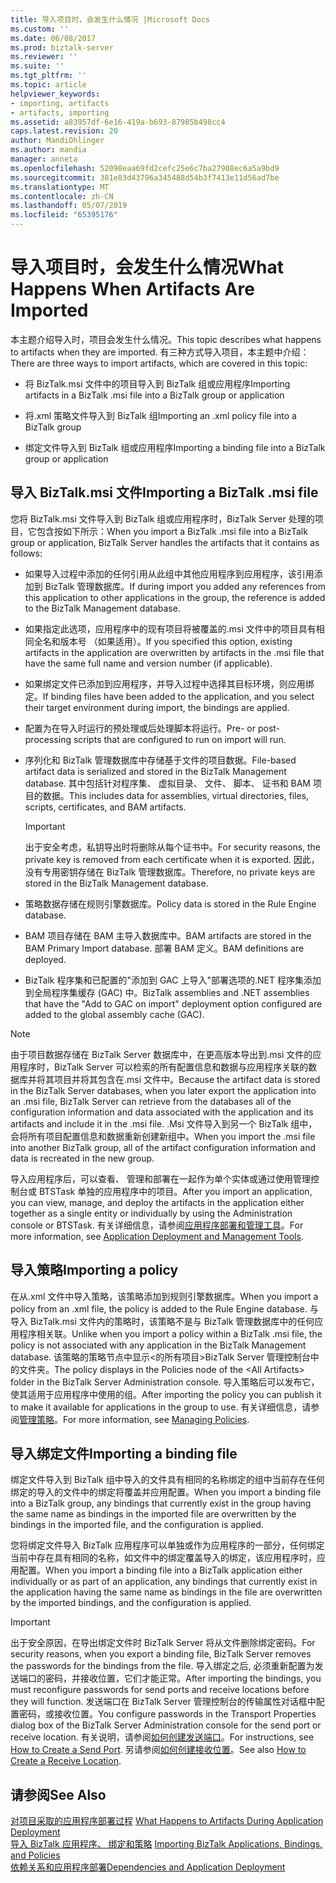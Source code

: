 ```yaml
---
title: 导入项目时，会发生什么情况 |Microsoft Docs
ms.custom: ''
ms.date: 06/08/2017
ms.prod: biztalk-server
ms.reviewer: ''
ms.suite: ''
ms.tgt_pltfrm: ''
ms.topic: article
helpviewer_keywords:
- importing, artifacts
- artifacts, importing
ms.assetid: a83957df-6e16-419a-b693-87985b498cc4
caps.latest.revision: 20
author: MandiOhlinger
ms.author: mandia
manager: anneta
ms.openlocfilehash: 52098eaa69fd2cefc25e6c7ba27908ec6a5a9bd9
ms.sourcegitcommit: 381e83d43796a345488d54b3f7413e11d56ad7be
ms.translationtype: MT
ms.contentlocale: zh-CN
ms.lasthandoff: 05/07/2019
ms.locfileid: "65395176"
---
```

# <a name="what-happens-when-artifacts-are-imported"></a><span data-ttu-id="ebe66-102">导入项目时，会发生什么情况</span><span class="sxs-lookup"><span data-stu-id="ebe66-102">What Happens When Artifacts Are Imported</span></span>
<span data-ttu-id="ebe66-103">本主题介绍导入时，项目会发生什么情况。</span><span class="sxs-lookup"><span data-stu-id="ebe66-103">This topic describes what happens to artifacts when they are imported.</span></span> <span data-ttu-id="ebe66-104">有三种方式导入项目，本主题中介绍：</span><span class="sxs-lookup"><span data-stu-id="ebe66-104">There are three ways to import artifacts, which are covered in this topic:</span></span>  
  
-   <span data-ttu-id="ebe66-105">将 BizTalk.msi 文件中的项目导入到 BizTalk 组或应用程序</span><span class="sxs-lookup"><span data-stu-id="ebe66-105">Importing artifacts in a BizTalk .msi file into a BizTalk group or application</span></span>  
  
-   <span data-ttu-id="ebe66-106">将.xml 策略文件导入到 BizTalk 组</span><span class="sxs-lookup"><span data-stu-id="ebe66-106">Importing an .xml policy file into a BizTalk group</span></span>  
  
-   <span data-ttu-id="ebe66-107">绑定文件导入到 BizTalk 组或应用程序</span><span class="sxs-lookup"><span data-stu-id="ebe66-107">Importing a binding file into a BizTalk group or application</span></span>  
  
## <a name="importing-a-biztalk-msi-file"></a><span data-ttu-id="ebe66-108">导入 BizTalk.msi 文件</span><span class="sxs-lookup"><span data-stu-id="ebe66-108">Importing a BizTalk .msi file</span></span>  
 <span data-ttu-id="ebe66-109">您将 BizTalk.msi 文件导入到 BizTalk 组或应用程序时，BizTalk Server 处理的项目，它包含按如下所示：</span><span class="sxs-lookup"><span data-stu-id="ebe66-109">When you import a BizTalk .msi file into a BizTalk group or application, BizTalk Server handles the artifacts that it contains as follows:</span></span>  
  
-   <span data-ttu-id="ebe66-110">如果导入过程中添加的任何引用从此组中其他应用程序到应用程序，该引用添加到 BizTalk 管理数据库。</span><span class="sxs-lookup"><span data-stu-id="ebe66-110">If during import you added any references from this application to other applications in the group, the reference is added to the BizTalk Management database.</span></span>  
  
-   <span data-ttu-id="ebe66-111">如果指定此选项，应用程序中的现有项目将被覆盖的.msi 文件中的项目具有相同全名和版本号 （如果适用）。</span><span class="sxs-lookup"><span data-stu-id="ebe66-111">If you specified this option, existing artifacts in the application are overwritten by artifacts in the .msi file that have the same full name and version number (if applicable).</span></span>  
  
-   <span data-ttu-id="ebe66-112">如果绑定文件已添加到应用程序，并导入过程中选择其目标环境，则应用绑定。</span><span class="sxs-lookup"><span data-stu-id="ebe66-112">If binding files have been added to the application, and you select their target environment during import, the bindings are applied.</span></span>  
  
-   <span data-ttu-id="ebe66-113">配置为在导入时运行的预处理或后处理脚本将运行。</span><span class="sxs-lookup"><span data-stu-id="ebe66-113">Pre- or post-processing scripts that are configured to run on import will run.</span></span>  
  
-   <span data-ttu-id="ebe66-114">序列化和 BizTalk 管理数据库中存储基于文件的项目数据。</span><span class="sxs-lookup"><span data-stu-id="ebe66-114">File-based artifact data is serialized and stored in the BizTalk Management database.</span></span> <span data-ttu-id="ebe66-115">其中包括针对程序集、 虚拟目录、 文件、 脚本、 证书和 BAM 项目的数据。</span><span class="sxs-lookup"><span data-stu-id="ebe66-115">This includes data for assemblies, virtual directories, files, scripts, certificates, and BAM artifacts.</span></span>  
  
    > [!IMPORTANT]
    >  <span data-ttu-id="ebe66-116">出于安全考虑，私钥导出时将删除从每个证书中。</span><span class="sxs-lookup"><span data-stu-id="ebe66-116">For security reasons, the private key is removed from each certificate when it is exported.</span></span> <span data-ttu-id="ebe66-117">因此，没有专用密钥存储在 BizTalk 管理数据库。</span><span class="sxs-lookup"><span data-stu-id="ebe66-117">Therefore, no private keys are stored in the BizTalk Management database.</span></span>  
  
-   <span data-ttu-id="ebe66-118">策略数据存储在规则引擎数据库。</span><span class="sxs-lookup"><span data-stu-id="ebe66-118">Policy data is stored in the Rule Engine database.</span></span>  
  
-   <span data-ttu-id="ebe66-119">BAM 项目存储在 BAM 主导入数据库中。</span><span class="sxs-lookup"><span data-stu-id="ebe66-119">BAM artifacts are stored in the BAM Primary Import database.</span></span> <span data-ttu-id="ebe66-120">部署 BAM 定义。</span><span class="sxs-lookup"><span data-stu-id="ebe66-120">BAM definitions are deployed.</span></span>  
  
-   <span data-ttu-id="ebe66-121">BizTalk 程序集和已配置的"添加到 GAC 上导入"部署选项的.NET 程序集添加到全局程序集缓存 (GAC) 中。</span><span class="sxs-lookup"><span data-stu-id="ebe66-121">BizTalk assemblies and .NET assemblies that have the "Add to GAC on import" deployment option configured are added to the global assembly cache (GAC).</span></span>  
  
> [!NOTE]
>  <span data-ttu-id="ebe66-122">由于项目数据存储在 BizTalk Server 数据库中，在更高版本导出到.msi 文件的应用程序时，BizTalk Server 可以检索的所有配置信息和数据与应用程序关联的数据库并将其项目并将其包含在.msi 文件中。</span><span class="sxs-lookup"><span data-stu-id="ebe66-122">Because the artifact data is stored in the BizTalk Server databases, when you later export the application into an .msi file, BizTalk Server can retrieve from the databases all of the configuration information and data associated with the application and its artifacts and include it in the .msi file.</span></span> <span data-ttu-id="ebe66-123">.Msi 文件导入到另一个 BizTalk 组中，会将所有项目配置信息和数据重新创建新组中。</span><span class="sxs-lookup"><span data-stu-id="ebe66-123">When you import the .msi file into another BizTalk group, all of the artifact configuration information and data is recreated in the new group.</span></span>  
  
 <span data-ttu-id="ebe66-124">导入应用程序后，可以查看、 管理和部署在一起作为单个实体或通过使用管理控制台或 BTSTask 单独的应用程序中的项目。</span><span class="sxs-lookup"><span data-stu-id="ebe66-124">After you import an application, you can view, manage, and deploy the artifacts in the application either together as a single entity or individually by using the Administration console or BTSTask.</span></span> <span data-ttu-id="ebe66-125">有关详细信息，请参阅[应用程序部署和管理工具](../core/application-deployment-and-management-tools.md)。</span><span class="sxs-lookup"><span data-stu-id="ebe66-125">For more information, see [Application Deployment and Management Tools](../core/application-deployment-and-management-tools.md).</span></span>  
  
## <a name="importing-a-policy"></a><span data-ttu-id="ebe66-126">导入策略</span><span class="sxs-lookup"><span data-stu-id="ebe66-126">Importing a policy</span></span>  
 <span data-ttu-id="ebe66-127">在从.xml 文件中导入策略，该策略添加到规则引擎数据库。</span><span class="sxs-lookup"><span data-stu-id="ebe66-127">When you import a policy from an .xml file, the policy is added to the Rule Engine database.</span></span> <span data-ttu-id="ebe66-128">与导入 BizTalk.msi 文件内的策略时，该策略不是与 BizTalk 管理数据库中的任何应用程序相关联。</span><span class="sxs-lookup"><span data-stu-id="ebe66-128">Unlike when you import a policy within a BizTalk .msi file, the policy is not associated with any application in the BizTalk Management database.</span></span> <span data-ttu-id="ebe66-129">该策略的策略节点中显示\<的所有项目\>BizTalk Server 管理控制台中的文件夹。</span><span class="sxs-lookup"><span data-stu-id="ebe66-129">The policy displays in the Policies node of the \<All Artifacts\> folder in the BizTalk Server Administration console.</span></span> <span data-ttu-id="ebe66-130">导入策略后可以发布它，使其适用于应用程序中使用的组。</span><span class="sxs-lookup"><span data-stu-id="ebe66-130">After importing the policy you can publish it to make it available for applications in the group to use.</span></span> <span data-ttu-id="ebe66-131">有关详细信息，请参阅[管理策略](../core/managing-policies.md)。</span><span class="sxs-lookup"><span data-stu-id="ebe66-131">For more information, see [Managing Policies](../core/managing-policies.md).</span></span>  
  
## <a name="importing-a-binding-file"></a><span data-ttu-id="ebe66-132">导入绑定文件</span><span class="sxs-lookup"><span data-stu-id="ebe66-132">Importing a binding file</span></span>  
 <span data-ttu-id="ebe66-133">绑定文件导入到 BizTalk 组中导入的文件具有相同的名称绑定的组中当前存在任何绑定的导入的文件中的绑定将覆盖并应用配置。</span><span class="sxs-lookup"><span data-stu-id="ebe66-133">When you import a binding file into a BizTalk group, any bindings that currently exist in the group having the same name as bindings in the imported file are overwritten by the bindings in the imported file, and the configuration is applied.</span></span>  
  
 <span data-ttu-id="ebe66-134">您将绑定文件导入 BizTalk 应用程序可以单独或作为应用程序的一部分，任何绑定当前中存在具有相同的名称，如文件中的绑定覆盖导入的绑定，该应用程序时，应用配置。</span><span class="sxs-lookup"><span data-stu-id="ebe66-134">When you import a binding file into a BizTalk application either individually or as part of an application, any bindings that currently exist in the application having the same name as bindings in the file are overwritten by the imported bindings, and the configuration is applied.</span></span>  
  
> [!IMPORTANT]
>  <span data-ttu-id="ebe66-135">出于安全原因，在导出绑定文件时 BizTalk Server 将从文件删除绑定密码。</span><span class="sxs-lookup"><span data-stu-id="ebe66-135">For security reasons, when you export a binding file, BizTalk Server removes the passwords for the bindings from the file.</span></span> <span data-ttu-id="ebe66-136">导入绑定之后, 必须重新配置为发送端口的密码，并接收位置，它们才能正常。</span><span class="sxs-lookup"><span data-stu-id="ebe66-136">After importing the bindings, you must reconfigure passwords for send ports and receive locations before they will function.</span></span> <span data-ttu-id="ebe66-137">发送端口在 BizTalk Server 管理控制台的传输属性对话框中配置密码，或接收位置。</span><span class="sxs-lookup"><span data-stu-id="ebe66-137">You configure passwords in the Transport Properties dialog box of the BizTalk Server Administration console for the send port or receive location.</span></span> <span data-ttu-id="ebe66-138">有关说明，请参阅[如何创建发送端口](../core/how-to-create-a-send-port2.md)。</span><span class="sxs-lookup"><span data-stu-id="ebe66-138">For instructions, see [How to Create a Send Port](../core/how-to-create-a-send-port2.md).</span></span> <span data-ttu-id="ebe66-139">另请参阅[如何创建接收位置](../core/how-to-create-a-receive-location.md)。</span><span class="sxs-lookup"><span data-stu-id="ebe66-139">See also [How to Create a Receive Location](../core/how-to-create-a-receive-location.md).</span></span>  
  
## <a name="see-also"></a><span data-ttu-id="ebe66-140">请参阅</span><span class="sxs-lookup"><span data-stu-id="ebe66-140">See Also</span></span>  
 <span data-ttu-id="ebe66-141">[对项目采取的应用程序部署过程](../core/what-happens-to-artifacts-during-application-deployment.md) </span><span class="sxs-lookup"><span data-stu-id="ebe66-141">[What Happens to Artifacts During Application Deployment](../core/what-happens-to-artifacts-during-application-deployment.md) </span></span>  
 <span data-ttu-id="ebe66-142">[导入 BizTalk 应用程序、 绑定和策略](../core/importing-biztalk-applications-bindings-and-policies.md) </span><span class="sxs-lookup"><span data-stu-id="ebe66-142">[Importing BizTalk Applications, Bindings, and Policies](../core/importing-biztalk-applications-bindings-and-policies.md) </span></span>  
 [<span data-ttu-id="ebe66-143">依赖关系和应用程序部署</span><span class="sxs-lookup"><span data-stu-id="ebe66-143">Dependencies and Application Deployment</span></span>](../core/dependencies-and-application-deployment.md)